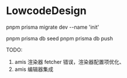# LowcodeDesign

pnpm prisma migrate dev --name 'init'

pnpm prisma db seed
pnpm prisma db push

TODO:

1. amis 渲染器 fetcher 错误，渲染器配置项优化、
2. amis 编辑器集成
